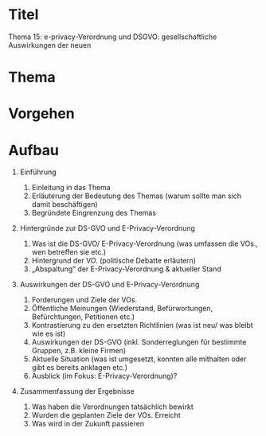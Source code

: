 # Titel

Thema 15: e-privacy-Verordnung und DSGVO: gesellschaftliche Auswirkungen der neuen

# Thema

# Vorgehen

# Aufbau

1. Einführung
    1. Einleitung in das Thema
    1. Erläuterung der Bedeutung des Themas (warum sollte man sich damit beschäftigen)
    1. Begründete Eingrenzung des Themas

1. Hintergründe zur DS-GVO und E-Privacy-Verordnung
    1. Was ist die DS-GVO/ E-Privacy-Verordnung (was umfassen die VOs., wen betreffen sie etc.)
    1. Hintergrund der VO. (politische Debatte erläutern)
    1. „Abspaltung“ der E-Privacy-Verordnung & aktueller Stand

1. Auswirkungen der DS-GVO und E-Privacy-Verordnung
    1. Forderungen und Ziele der VOs.
    1. Öffentliche Meinungen (Wiederstand, Befürwortungen, Befürchtungen, Petitionen etc.)
    1. Kontrastierung zu den ersetzten Richtlinien (was ist neu/ was bleibt wie es ist)
    1. Auswirkungen der DS-GVO (inkl. Sonderreglungen für bestimmte Gruppen, z.B. kleine Firmen)
    1. Aktuelle Situation (was ist umgesetzt, konnten alle mithalten oder gibt es bereits anklagen etc.)
    1. Ausblick (im Fokus: E-Privacy-Verordnung)?

1. Zusammenfassung der Ergebnisse
    1. Was haben die Verordnungen tatsächlich bewirkt
    1. Wurden die geplanten Ziele der VOs. Erreicht
    1. Was wird in der Zukunft passieren

